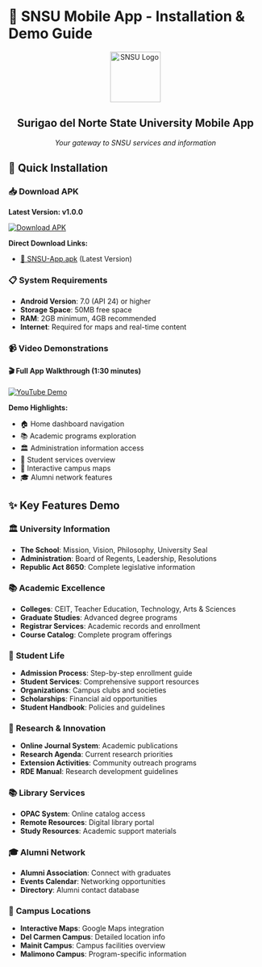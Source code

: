 # 📱 SNSU Mobile App - Installation & Demo Guide

<div align="center">
  <img src="assets/icon/favicon.png" width="100" alt="SNSU Logo"/>
  <h2>Surigao del Norte State University Mobile App</h2>
  <p><em>Your gateway to SNSU services and information</em></p>
</div>

## 🚀 Quick Installation

### 📥 Download APK
**Latest Version: v1.0.0**

[![Download APK](https://img.shields.io/badge/Download-APK-green?style=for-the-badge&logo=android)](app_debug/snsu-app.apk)

**Direct Download Links:**
- [📱 SNSU-App.apk](app_debug/snsu-app.apk) (Latest Version)

### 📋 System Requirements
- **Android Version**: 7.0 (API 24) or higher
- **Storage Space**: 50MB free space
- **RAM**: 2GB minimum, 4GB recommended
- **Internet**: Required for maps and real-time content

### 📹 Video Demonstrations

#### 🎬 Full App Walkthrough (1:30 minutes)
[![YouTube Demo](https://img.shields.io/badge/Watch-red?style=for-the-badge&logo=youtube)](video_demo/)

**Demo Highlights:**
- 🏠 Home dashboard navigation
- 📚 Academic programs exploration
- 🏛️ Administration information access
- 👥 Student services overview
- 📍 Interactive campus maps
- 🎓 Alumni network features

## ✨ Key Features Demo

### 🏛️ **University Information**
- **The School**: Mission, Vision, Philosophy, University Seal
- **Administration**: Board of Regents, Leadership, Resolutions
- **Republic Act 8650**: Complete legislative information

### 📚 **Academic Excellence**
- **Colleges**: CEIT, Teacher Education, Technology, Arts & Sciences
- **Graduate Studies**: Advanced degree programs
- **Registrar Services**: Academic records and enrollment
- **Course Catalog**: Complete program offerings

### 👥 **Student Life**
- **Admission Process**: Step-by-step enrollment guide
- **Student Services**: Comprehensive support resources
- **Organizations**: Campus clubs and societies
- **Scholarships**: Financial aid opportunities
- **Student Handbook**: Policies and guidelines

### 🔬 **Research & Innovation**
- **Online Journal System**: Academic publications
- **Research Agenda**: Current research priorities
- **Extension Activities**: Community outreach programs
- **RDE Manual**: Research development guidelines

### 📚 **Library Services**
- **OPAC System**: Online catalog access
- **Remote Resources**: Digital library portal
- **Study Resources**: Academic support materials

### 🎓 **Alumni Network**
- **Alumni Association**: Connect with graduates
- **Events Calendar**: Networking opportunities
- **Directory**: Alumni contact database

### 📍 **Campus Locations**
- **Interactive Maps**: Google Maps integration
- **Del Carmen Campus**: Detailed location info
- **Mainit Campus**: Campus facilities overview
- **Malimono Campus**: Program-specific information
